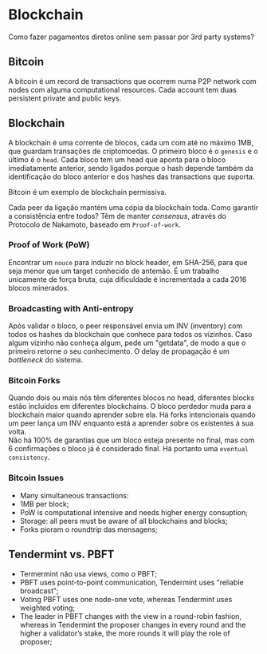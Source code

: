 # Blockchain

Como fazer pagamentos diretos online sem passar por 3rd party systems?

## Bitcoin

A bitcoin é um record de transactions que ocorrem numa P2P network com nodes com alguma computational resources. Cada account tem duas persistent private and public keys.

## Blockchain

A blockchain é uma corrente de blocos, cada um com até no máximo 1MB, que guardam transações de criptomoedas. O primeiro bloco é o `genesis` e o último é o `head`. Cada bloco tem um head que aponta para o bloco imediatamente anterior, sendo ligados porque o hash depende também da identificação do bloco anterior e dos hashes das transactions que suporta.

Bitcoin é um exemplo de blockchain permissiva.

Cada peer da ligação mantém uma cópia da blockchain toda. Como garantir a consistência entre todos? Têm de manter *consensus*, através do Protocolo de Nakamoto, baseado em `Proof-of-work`.

### Proof of Work (PoW)

Encontrar um `nouce` para induzir no block header, em SHA-256, para que seja menor que um target conhecido de antemão. É um trabalho unicamente de força bruta, cuja dificuldade é incrementada a cada 2016 blocos minerados. 

### Broadcasting with Anti-entropy

Após validar o bloco, o peer responsável envia um INV (inventory) com todos os hashes da blockchain que conhece para todos os vizinhos. Caso algum vizinho não conheça algum, pede um "getdata", de modo a que o primeiro retorne o seu conhecimento. O delay de propagação é um *bottleneck* do sistema. 

### Bitcoin Forks

Quando dois ou mais nós têm diferentes blocos no head, diferentes blocks estão incluídos em diferentes blockchains. O bloco perdedor muda para a blockchain maior quando aprender sobre ela. Há forks intencionais quando um peer lança um INV enquanto está a aprender sobre os existentes à sua volta. <br>
Não há 100% de garantias que um bloco esteja presente no final, mas com 6 confirmações o bloco já é considerado final. Há portanto uma `eventual consistency`.

### Bitcoin Issues

- Many simultaneous transactions:
- 1MB per block;
- PoW is computational intensive and needs higher energy consuption;
- Storage: all peers must be aware of all blockchains and blocks;
- Forks pioram o roundtrip das mensagens;

## Tendermint vs. PBFT

- Termermint não usa views, como o PBFT;
- PBFT uses point-to-point communication, Tendermint uses "reliable broadcast";
- Voting PBFT uses one node-one vote, whereas Tendermint uses weighted voting;
- The leader in PBFT changes with the view in a round-robin fashion, whereas in Tendermint the proposer changes in every round and the higher a validator’s stake, the more rounds it will play the role of proposer;